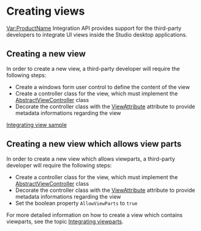 Creating views
===
<Var:ProductName> Integration API provides support for the third-party developers to integrate UI views inside the Studio desktop applications.

Creating a new view
---

In order to create a new view, a third-party developer will require the following steps:

* Create a windows form user control to define the content of the view
* Create a controller class for the view, which must implement the [AbstractViewController](../../api/integration/Sdl.Desktop.IntegrationApi.AbstractViewController.yml) class
* Decorate the controller class with the [ViewAttribute](../../api/integration/Sdl.Desktop.IntegrationApi.Extensions.ViewAttribute.yml) attribute to provide metadata informations regarding the view

[Integrating view sample](integrating_views.md)

Creating a new view which allows view parts
---
In order to create a new view which allows viewparts, a third-party developer will require the following steps:

* Create a controller class for the view, which must implement the [AbstractViewController](../../api/integration/Sdl.Desktop.IntegrationApi.AbstractViewController.yml) class
* Decorate the controller class with the [ViewAttribute](../../api/integration/Sdl.Desktop.IntegrationApi.Extensions.ViewAttribute.yml) attribute to provide metadata informations regarding the view
* Set the boolean property `AllowViewParts` to `true`


For more detailed information on how to create a view which contains viewparts, see the topic [Integrating viewparts](integrating_viewparts.md).